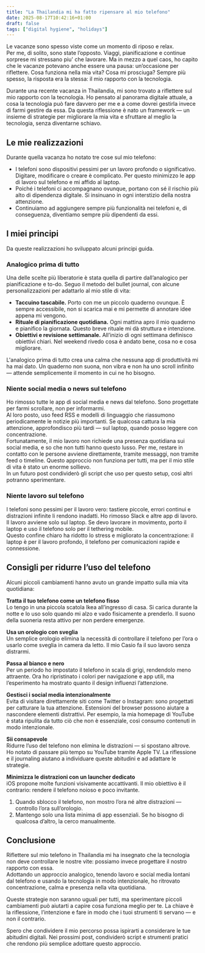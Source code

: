 ```yaml
---
title: "La Thailandia mi ha fatto ripensare al mio telefono"
date: 2025-08-17T10:42:16+01:00
draft: false  
tags: ["digital hygiene", "holidays"]
---
```


Le vacanze sono spesso viste come un momento di riposo e relax.  
Per me, di solito, sono state l’opposto. Viaggi, pianificazione e continue sorprese mi stressano piu' che lavorare.
Ma in mezzo a quel caos, ho capito che le vacanze potevano anche essere una pausa: un’occasione per riflettere. Cosa funziona nella mia vita? Cosa mi prosciuga? Sempre più spesso, la risposta era la stessa: il mio rapporto con la tecnologia.

Durante una recente vacanza in Thailandia, mi sono trovato a riflettere sul mio rapporto con la tecnologia. Ho pensato al panorama digitale attuale, a cosa la tecnologia può fare davvero per me e a come dovrei gestirla invece di farmi gestire da essa. Da questa riflessione è nato un framework — un insieme di strategie per migliorare la mia vita e sfruttare al meglio la tecnologia, senza diventarne schiavo.

## Le mie realizzazioni
Durante quella vacanza ho notato tre cose sul mio telefono:
* I telefoni sono dispositivi pessimi per un lavoro profondo o significativo. Digitare, modificare o creare è complicato. Per questo minimizzo le app di lavoro sul telefono e mi affido al laptop.
* Poiché i telefoni ci accompagnano ovunque, portano con sé il rischio più alto di dipendenza digitale. Si insinuano in ogni interstizio della nostra attenzione.
* Continuiamo ad aggiungere sempre più funzionalità nei telefoni e, di conseguenza, diventiamo sempre più dipendenti da essi.

## I miei principi
Da queste realizzazioni ho sviluppato alcuni principi guida.

### Analogico prima di tutto
Una delle scelte più liberatorie è stata quella di partire dall’analogico per pianificazione e to-do. Seguo il metodo del bullet journal, con alcune personalizzazioni per adattarlo al mio stile di vita:
* **Taccuino tascabile.** Porto con me un piccolo quaderno ovunque. È sempre accessibile, non si scarica mai e mi permette di annotare idee appena mi vengono.
* **Rituale di pianificazione quotidiana.** Ogni mattina apro il mio quaderno e pianifico la giornata. Questo breve rituale mi dà struttura e intenzione.
* **Obiettivi e revisione settimanale.** All’inizio di ogni settimana definisco obiettivi chiari. Nel weekend rivedo cosa è andato bene, cosa no e cosa migliorare.

L'analogico prima di tutto crea una calma che nessuna app di produttività mi ha mai dato. Un quaderno non suona, non vibra e non ha uno scroll infinito — attende semplicemente il momento in cui ne ho bisogno.

### Niente social media o news sul telefono
Ho rimosso tutte le app di social media e news dal telefono. Sono progettate per farmi scrollare, non per informarmi.  
Al loro posto, uso feed RSS e modelli di linguaggio che riassumono periodicamente le notizie più importanti. Se qualcosa cattura la mia attenzione, approfondisco più tardi — sul laptop, quando posso leggere con concentrazione.  
Fortunatamente, il mio lavoro non richiede una presenza quotidiana sui social media, e so che non tutti hanno questo lusso. Per me, restare in contatto con le persone avviene direttamente, tramite messaggi, non tramite feed o timeline. Questo approccio non funziona per tutti, ma per il mio stile di vita è stato un enorme sollievo.  
In un futuro post condividerò gli script che uso per questo setup, così altri potranno sperimentare.

### Niente lavoro sul telefono
I telefoni sono pessimi per il lavoro vero: tastiere piccole, errori continui e distrazioni infinite li rendono inadatti. Ho rimosso Slack e altre app di lavoro. Il lavoro avviene solo sul laptop. Se devo lavorare in movimento, porto il laptop e uso il telefono solo per il tethering mobile.  
Questo confine chiaro ha ridotto lo stress e migliorato la concentrazione: il laptop è per il lavoro profondo, il telefono per comunicazioni rapide e connessione.

## Consigli per ridurre l’uso del telefono
Alcuni piccoli cambiamenti hanno avuto un grande impatto sulla mia vita quotidiana:

**Tratta il tuo telefono come un telefono fisso**  
Lo tengo in una piccola scatola Ikea all’ingresso di casa. Si carica durante la notte e lo uso solo quando mi alzo e vado fisicamente a prenderlo. Il suono della suoneria resta attivo per non perdere emergenze.

**Usa un orologio con sveglia**  
Un semplice orologio elimina la necessità di controllare il telefono per l’ora o usarlo come sveglia in camera da letto. Il mio Casio fa il suo lavoro senza distrarmi.

**Passa al bianco e nero**  
Per un periodo ho impostato il telefono in scala di grigi, rendendolo meno attraente. Ora ho ripristinato i colori per navigazione e app utili, ma l’esperimento ha mostrato quanto il design influenzi l’attenzione.

**Gestisci i social media intenzionalmente**  
Evita di visitare direttamente siti come Twitter o Instagram: sono progettati per catturare la tua attenzione. Estensioni del browser possono aiutare a nascondere elementi distrattivi. Per esempio, la mia homepage di YouTube è stata ripulita da tutto ciò che non è essenziale, così consumo contenuti in modo intenzionale.

**Sii consapevole**  
Ridurre l’uso del telefono non elimina le distrazioni — si spostano altrove. Ho notato di passare più tempo su YouTube tramite Apple TV. La riflessione e il journaling aiutano a individuare queste abitudini e ad adattare le strategie.

**Minimizza le distrazioni con un launcher dedicato**  
iOS propone molte funzioni visivamente accattivanti. Il mio obiettivo è il contrario: rendere il telefono noioso e poco invitante.
1. Quando sblocco il telefono, non mostro l’ora né altre distrazioni — controllo l’ora sull’orologio.  
2. Mantengo solo una lista minima di app essenziali. Se ho bisogno di qualcosa d’altro, la cerco manualmente.

## Conclusione
Riflettere sul mio telefono in Thailandia mi ha insegnato che la tecnologia non deve controllare le nostre vite: possiamo invece progettare il nostro rapporto con essa.  
Adottando un approccio analogico, tenendo lavoro e social media lontani dal telefono e usando la tecnologia in modo intenzionale, ho ritrovato concentrazione, calma e presenza nella vita quotidiana.  

Queste strategie non saranno uguali per tutti, ma sperimentare piccoli cambiamenti può aiutarti a capire cosa funziona meglio per te. La chiave è la riflessione, l’intenzione e fare in modo che i tuoi strumenti ti servano — e non il contrario.  

Spero che condividere il mio percorso possa ispirarti a considerare le tue abitudini digitali. Nei prossimi post, condividerò script e strumenti pratici che rendono più semplice adottare questo approccio.
